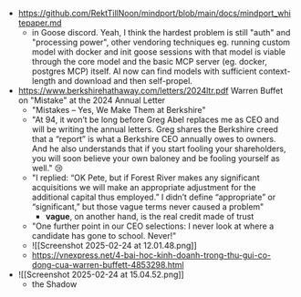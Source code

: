 - https://github.com/RektTillNoon/mindport/blob/main/docs/mindport_whitepaper.md
	- in Goose discord. Yeah, I think the hardest problem is still "auth" and "processing power", other vendoring techniques eg. running custom model with docker and init goose sessions with that model is viable through the core model and the basic MCP server (eg. docker, postgres MCP) itself. AI now can find models with sufficient context-length and download and then self-propel.
- https://www.berkshirehathaway.com/letters/2024ltr.pdf Warren Buffet on "Mistake" at the 2024 Annual Letter
	- "Mistakes – Yes, We Make Them at Berkshire"
	- "At 94, it won’t be long before Greg Abel replaces me as CEO and will be writing the annual letters. Greg shares the Berkshire creed that a “report” is what a Berkshire CEO annually owes to owners. And he also understands that if you start fooling your shareholders, you will soon believe your own baloney and be fooling yourself as well." 😢
	- "I replied: “OK Pete, but if Forest River makes any significant acquisitions we will make an appropriate adjustment for the additional capital thus employed.” I didn’t define “appropriate” or “significant,” but those vague terms never caused a problem"
		- **vague**, on another hand, is the real credit made of trust
	- "One further point in our CEO selections: I never look at where a candidate has gone to school. Never!"
	- ![[Screenshot 2025-02-24 at 12.01.48.png]]
	- https://vnexpress.net/4-bai-hoc-kinh-doanh-trong-thu-gui-co-dong-cua-warren-buffett-4853298.html
- ![[Screenshot 2025-02-24 at 15.04.52.png]]
	- the Shadow